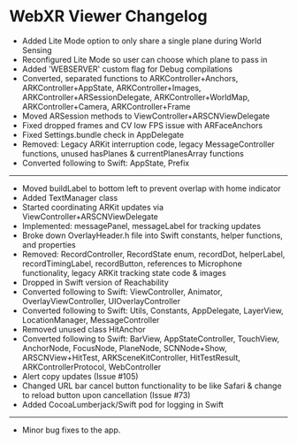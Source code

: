 # WebXR Viewer Changelog
* Added Lite Mode option to only share a single plane during World Sensing
* Reconfigured Lite Mode so user can choose which plane to pass in
* Added 'WEBSERVER' custom flag for Debug compilations
* Converted, separated functions to ARKController+Anchors, ARKController+AppState, ARKController+Images, ARKController+ARSessionDelegate, ARKController+WorldMap, ARKController+Camera, ARKController+Frame
* Moved ARSession methods to ViewController+ARSCNViewDelegate
* Fixed dropped frames and CV low FPS issue with ARFaceAnchors
* Fixed Settings.bundle check in AppDelegate
* Removed: Legacy ARKit interruption code, legacy MessageController functions, unused hasPlanes & currentPlanesArray functions
* Converted following to Swift: AppState, Prefix
---
* Moved buildLabel to bottom left to prevent overlap with home indicator
* Added TextManager class
* Started coordinating ARKit updates via ViewController+ARSCNViewDelegate
* Implemented: messagePanel, messageLabel for tracking updates
* Broke down OverlayHeader.h file into Swift constants, helper functions, and properties
* Removed: RecordController, RecordState enum, recordDot, helperLabel, recordTimingLabel, recordButton, references to Microphone functionality, legacy ARKit tracking state code & images
* Dropped in Swift version of Reachability
* Converted following to Swift: ViewController, Animator, OverlayViewController, UIOverlayController
* Converted following to Swift: Utils, Constants, AppDelegate, LayerView, LocationManager, MessageController
* Removed unused class HitAnchor
* Converted following to Swift: BarView, AppStateController, TouchView, AnchorNode, FocusNode, PlaneNode, SCNNode+Show, ARSCNView+HitTest, ARKSceneKitController, HitTestResult, ARKControllerProtocol, WebController
* Alert copy updates (Issue #105)
* Changed URL bar cancel button functionality to be like Safari & change to reload button upon cancellation (Issue #73)
* Added CocoaLumberjack/Swift pod for logging in Swift
---
* Minor bug fixes to the app.
